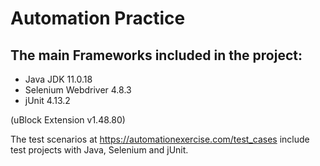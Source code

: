 # Automation Practice

## The main Frameworks included in the project:
- Java JDK 11.0.18
- Selenium Webdriver 4.8.3
- jUnit 4.13.2

(uBlock Extension v1.48.80)

The test scenarios at https://automationexercise.com/test_cases include test projects with Java, Selenium and jUnit.

